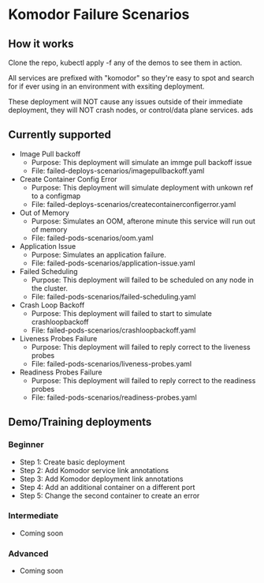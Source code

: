 # Komodor Failure Scenarios

## How it works

Clone the repo, kubectl apply -f any of the demos to see them in action.

All services are prefixed with "komodor" so they're easy to spot and search for if ever using in an environment with exsiting deployment.

These deployment will NOT cause any issues outside of their immediate deployment, they will NOT crash nodes, or control/data plane services.
ads
## Currently supported

- Image Pull backoff
    - Purpose: This deployment will simulate an immge pull backoff issue
    - File: failed-deploys-scenarios/imagepullbackoff.yaml
- Create Container Config Error
    - Purpose: This deployment will simulate deployment with unkown ref to a configmap
    - File: failed-deploys-scenarios/createcontainerconfigerror.yaml
- Out of Memory
    - Purpose: Simulates an OOM, afterone minute this service will run out of memory
    - File: failed-pods-scenarios/oom.yaml
- Application Issue
    - Purpose: Simulates an application failure.
    - File: failed-pods-scenarios/application-issue.yaml
- Failed Scheduling
    - Purpose: This deployment will failed to be scheduled on any node in the cluster.
    - File: failed-pods-scenarios/failed-scheduling.yaml
- Crash Loop Backoff
    - Purpose: This deployment will failed to start to simulate crashloopbackoff
    - File: failed-pods-scenarios/crashloopbackoff.yaml
- Liveness Probes Failure
    - Purpose: This deployment will failed to reply correct to the liveness probes
    - File: failed-pods-scenarios/liveness-probes.yaml
- Readiness Probes Failure
    - Purpose: This deployment will failed to reply correct to the readiness probes
    - File: failed-pods-scenarios/readiness-probes.yaml

## Demo/Training deployments

### Beginner

- Step 1: Create basic deployment
- Step 2: Add Komodor service link annotations
- Step 3: Add Komodor deployment link annotations
- Step 4: Add an additional container on a different port
- Step 5: Change the second container to create an error

### Intermediate

- Coming soon

### Advanced

- Coming soon

